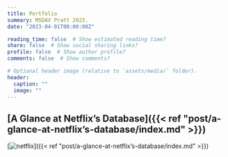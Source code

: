 ```yaml
---
title: Portfolio
summary: MSDAV Pratt 2023.
date: "2023-04-01T00:00:00Z"

reading_time: false  # Show estimated reading time?
share: false  # Show social sharing links?
profile: false  # Show author profile?
comments: false  # Show comments?

# Optional header image (relative to `assets/media/` folder).
header:
  caption: ""
  image: ""
---
```


## [A Glance at Netflix’s Database]({{< ref "post/a-glance-at-netflix’s-database/index.md" >}}) 

[![netflix](/netflix_logo_rgb.png "Click the thumbnail to check the detail")]({{< ref "post/a-glance-at-netflix’s-database/index.md" >}}) 


